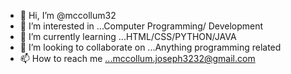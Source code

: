 - 👋 Hi, I’m @mccollum32
- 👀 I’m interested in ...Computer Programming/ Development
- 🌱 I’m currently learning ...HTML/CSS/PYTHON/JAVA
- 💞️ I’m looking to collaborate on ...Anything programming related
- 📫 How to reach me ...mccollum.joseph3232@gmail.com

<!---
mccollum32/mccollum32 is a ✨ special ✨ repository because its `README.md` (this file) appears on your GitHub profile.
You can click the Preview link to take a look at your changes.
--->
